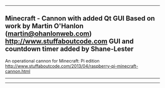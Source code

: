 -------------------------------------------------------------------------------
Minecraft - Cannon with added Qt GUI
Based on work by
Martin O'Hanlon (martin@ohanlonweb.com)
http://www.stuffaboutcode.com
GUI and countdown timer added by Shane-Lester
-------------------------------------------------------------------------------

An operational cannon for Minecraft: Pi edition
http://www.stuffaboutcode.com/2013/04/raspberry-pi-minecraft-cannon.html

------------------------------------------------------------------------------
----------------------------------------------------------

